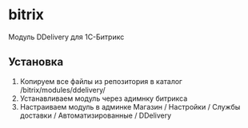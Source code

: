 bitrix
======

Модуль DDelivery для 1С-Битрикс

Установка
---------

1. Копируем все файлы из репозитория в каталог /bitrix/modules/ddelivery/
2. Устанавливаем модуль через адимнку битрикса
3. Настраиваем модуль в админке Магазин / Настройки / Службы доставки / Автоматизированные / DDelivery

